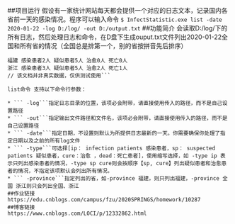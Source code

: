 ##项目运行
假设有一家统计网站每天都会提供一个对应的日志文本，记录国内各省前一天的感染情况。程序可以输入命令
``` $ InfectStatistic.exe list -date 2020-01-22 -log D:/log/ -out D:/output.txt ```
##功能简介
会读取D:/log/下的所有日志，然后处理日志和命令，在D盘下生成ouput.txt文件列出2020-01-22全国和所有省的情况（全国总是排第一个，别的省按拼音先后排序）
``` 全国 感染患者22人 疑似患者25人 治愈10人 死亡2人
福建 感染患者2人 疑似患者5人 治愈0人 死亡0人
浙江 感染患者3人 疑似患者5人 治愈2人 死亡1人
// 该文档并非真实数据，仅供测试使用```

list命令 支持以下命令行参数：

* ``` -log```指定日志目录的位置，该项必会附带，请直接使用传入的路径，而不是自己设置路径
* ``` -out```指定输出文件路径和文件名，该项必会附带，请直接使用传入的路径，而不是自己设置路径
* ``` -date```指定日期，不设置则默认为所提供日志最新的一天。你需要确保你处理了指定日期以及之前的所有log文件
* ``` -type```可选择[ip： infection patients 感染患者，sp： suspected patients 疑似患者，cure：治愈 ，dead：死亡患者]，使用缩写选择，如 -type ip 表示只列出感染患者的情况，-type sp cure则会按顺序【sp, cure】列出疑似患者和治愈患者的情况，不指定该项默认会列出所有情况。
* ``` -province```指定列出的省，如-province 福建，则只列出福建，-province 全国 浙江则只会列出全国、浙江
##作业链接
https://edu.cnblogs.com/campus/fzu/2020SPRINGS/homework/10287
##博客链接
https://www.cnblogs.com/LOCI/p/12332862.html